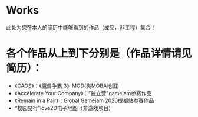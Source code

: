 # Works
此处为您在本人的简历中能够看到的作品（成品，非工程）集合！
# 各个作品从上到下分别是（作品详情请见简历）：
* 《CAOS》：《魔兽争霸 3》MOD(类MOBA地图) 
* 《Accelerate Your Company》："独立营"gamejam参赛作品
* 《Remain in a Pair》：Global Gamejam 2020成都站参赛作品
* “校园易行”love2D电子地图（非游戏项目）
